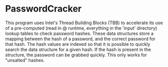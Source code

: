 # PasswordCracker

This program uses Intel's Thread Building Blocks (TBB) to accelerate its use of a pre-computed (read in @ runtime, everything in the 'input' directory) lookup tables to check password hashes. These data structures store a mapping between the hash of a password, and the correct password for that hash. The hash values are indexed so that it is possible to quickly search the data structure for a given hash. If the hash is present in the structure, the password can be grabbed quickly. This only works for "unsalted" hashes.
